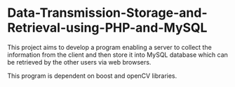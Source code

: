 # Data-Transmission-Storage-and-Retrieval-using-PHP-and-MySQL
This project aims to develop a program enabling a server to collect the information from the client and then store it into MySQL database which can be retrieved by the other users via web browsers.

This program is dependent on boost and openCV libraries.
